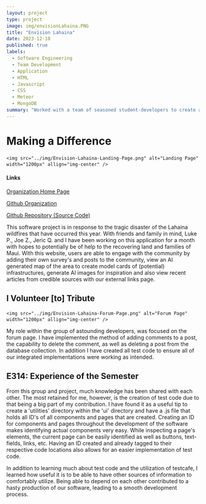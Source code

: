 ```yaml
---
layout: project
type: project
image: img/envisionLahaina.PNG
title: "Envision Lahaina"
date: 2023-12-10
published: true
labels:
  - Software Engineering
  - Team Development
  - Application
  - HTML
  - Javascript
  - CSS
  - Meteor
  - MongoDB
summary: "Worked with a team of seasoned student-developers to create a web-application in support of the recovery from the Lahaina wildfire."
---
```


# Making a Difference

    <img src="../img/Envision-Lahaina-Landing-Page.png" alt="Landing Page" width="1200px" allign="img-center" />

#### Links
<a href="https://envision-lahaina.github.io/envision-lahaina-/">Organization Home Page</a>

<a href="https://github.com/envision-lahaina/">Github Organization</a>

<a href="https://github.com/envision-lahaina/envision-lahaina-app/">Github Repository (Source Code)</a>

This software project is in response to the tragic disaster of the Lahaina wildfires that have occurred this year. With friends and family in mind, Luke P., Joe Z., Jeric Q. and I have been working on this application for a month with hopes to potentially be of help to the recovering land and families of Maui. With this website, users are able to engage with the community by adding their own survey's and posts to the community, view an AI generated map of the area to create model cards of (potential) infrastructures, generate AI images for inspiration and also view recent articles from credible sources with our external links page.

## I Volunteer [to] Tribute

    <img src="../img/Envision-Lahaina-Forum-Page.png" alt="Forum Page" width="1200px" allign="img-center" />

My role within the group of astounding developers, was focused on the forum page. I have implemented the method of adding comments to a post, the capability to delete the comment, as well as deleting a post from the database collection. In addition I have created all test code to ensure all of our integrated implementations were working as intended.

## E314: Experience of the Semester

From this group and project, much knowledge has been shared with each other. The most retained for me, however, is the creation of test code due to that being a big part of my contribution. I have found it as a useful tip to create a 'utilities' directory within the 'ui' directory and have a .js file that holds all ID's of all components and pages that are created. Creating an ID for components and pages throughout the development of the software makes identifying actual components very easy. While inspecting a page's elements, the current page can be easily identified as well as buttons, text-fields, links, etc. Having an ID created and already tagged to their respective code locations also allows for an easier implementation of test code. 

In addition to learning much about test code and the utilization of testcafe, I learned how useful it is to be able to have other sources of information to comfortably utilize. Being able to depend on each other contributed to a hasty production of our software, leading to a smooth development process.